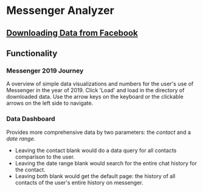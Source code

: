 # Messenger Analyzer

## [Downloading Data from Facebook](https://suitangi.github.io/Messenger-Analyzer/DownloadData)

## Functionality
### Messenger 2019 Journey
A overview of simple data visualizations and numbers for the user's use of Messenger in the year of 2019.
Click 'Load' and load in the directory of downloaded data.
Use the arrow keys on the keyboard or the clickable arrows on the left side to navigate.

### Data Dashboard
Provides more comprehensive data by two parameters: the *contact* and a *date range*.
- Leaving the contact blank would do a data query for all contacts comparison to the user.
- Leaving the date range blank would search for the entire chat history for the contact.
- Leaving both blank would get the default page: the history of all contacts of the user's entire history on messenger.
